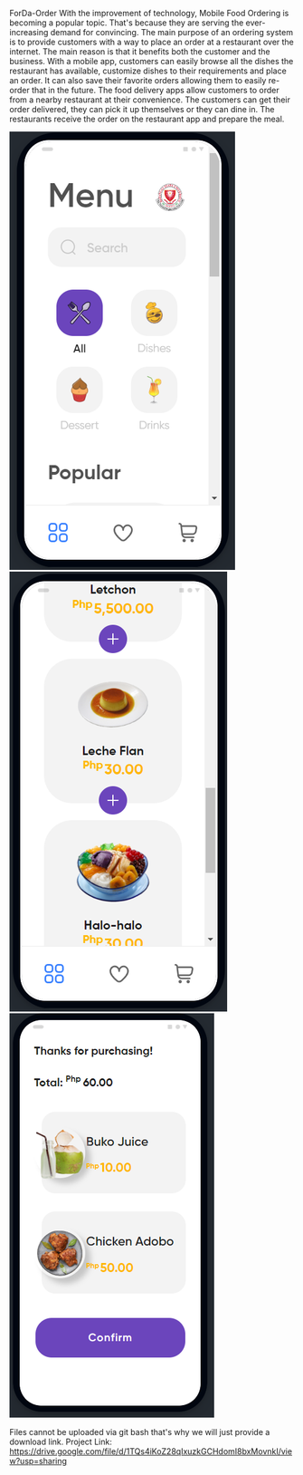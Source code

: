 ForDa-Order
With the improvement of technology, Mobile Food Ordering is becoming a popular topic. That's because they are serving the ever-increasing demand for convincing. The main purpose of an ordering system is to provide customers with a way to place an order at a restaurant over the internet. The main reason is that it benefits both the customer and the business. With a mobile app, customers can easily browse all the dishes the restaurant has available, customize dishes to their requirements and place an order. It can also save their favorite orders allowing them to easily re-order that in the future.
The food delivery apps allow customers to order from a nearby restaurant at their convenience. The customers can get their order delivered, they can pick it up themselves or they can dine in. The restaurants receive the order on the restaurant app and prepare the meal.

![alt text](https://github.com/perezjohndave/ForDa-Order/blob/main/one.png?raw=true)
![alt text](https://github.com/perezjohndave/ForDa-Order/blob/main/two.png?raw=true)
![alt text](https://github.com/perezjohndave/ForDa-Order/blob/main/three.png?raw=true)

Files cannot be uploaded via git bash that's why we will just provide a download link.
Project Link: https://drive.google.com/file/d/1TQs4iKoZ28qIxuzkGCHdomI8bxMovnkI/view?usp=sharing
